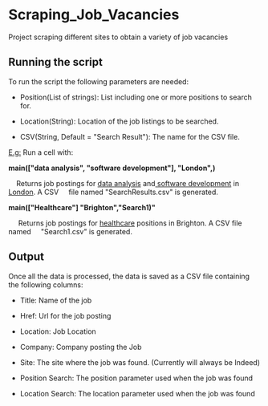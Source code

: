 # Scraping_Job_Vacancies
Project scraping different sites to obtain a variety of job vacancies
## Running the script


To run the script the following parameters are needed:

- Position(List of strings): List including one or more positions to search for.
  
- Location(String): Location of the job listings to be searched.
  
- CSV(String, Default = "Search Result"): The name for the CSV file.
  
<u>E.g:</u>
Run a cell with:

**main(["data analysis", "software development"], "London",)**

    Returns job postings for <u>data analysis</u> and<u> software development</u> in <u>London</u>. A CSV     file named "SearchResults.csv" is generated.

**main(["Healthcare"] "Brighton","Search1)"**

     Returns job postings for <u>healthcare</u> positions in Brighton. A CSV file named     "Search1.csv" is generated.

## Output

Once all the data is processed, the data is saved as a CSV file containing the following columns:

- Title: Name of the job
  
- Href: Url for the job posting
  
- Location: Job Location
  
- Company: Company posting the Job

- Site: The site where the job was found. (Currently will always be Indeed)
  
- Position Search: The position parameter used when the job was found
  
- Location Search: The location parameter used when the job was found
